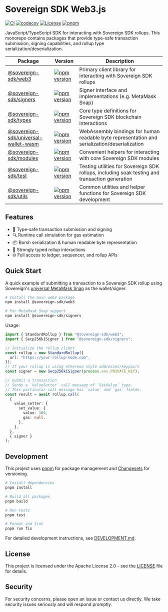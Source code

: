 # Sovereign SDK Web3.js

[![CI](https://github.com/Sovereign-Labs/sovereign-sdk-web3-js/actions/workflows/ci.yaml/badge.svg)](https://github.com/Sovereign-Labs/sovereign-sdk-web3-js/actions/workflows/ci.yaml)
[![codecov](https://codecov.io/gh/Sovereign-Labs/sovereign-sdk-web3-js/branch/master/graph/badge.svg?token=s8yNoGfFGE)](https://codecov.io/gh/Sovereign-Labs/sovereign-sdk-web3-js)
[![License](https://img.shields.io/badge/License-Apache%202.0-blue.svg)](LICENSE)
[![pnpm](https://img.shields.io/badge/maintained%20with-pnpm-cc00ff.svg)](https://pnpm.io/)

JavaScript/TypeScript SDK for interacting with Sovereign SDK rollups. This monorepo contains packages that provide type-safe transaction submission, signing capabilities, and rollup type serialization/deserialization.

| Package                                                                | Version                                                                                                                                                     | Description                                                                                    |
| ---------------------------------------------------------------------- | ----------------------------------------------------------------------------------------------------------------------------------------------------------- | ---------------------------------------------------------------------------------------------- |
| [@sovereign-sdk/web3](packages/web3)                                   | [![npm version](https://img.shields.io/npm/v/@sovereign-sdk/web3.svg)](https://www.npmjs.com/package/@sovereign-sdk/web3)                                   | Primary client library for interacting with Sovereign SDK rollups                              |
| [@sovereign-sdk/signers](packages/signers)                             | [![npm version](https://img.shields.io/npm/v/@sovereign-sdk/signers.svg)](https://www.npmjs.com/package/@sovereign-sdk/signers)                             | Signer interface and implementations (e.g. MetaMask Snap)                                      |
| [@sovereign-sdk/types](packages/types)                                 | [![npm version](https://img.shields.io/npm/v/@sovereign-sdk/types.svg)](https://www.npmjs.com/package/@sovereign-sdk/types)                                 | Core type definitions for Sovereign SDK blockchain interactions                                |
| [@sovereign-sdk/universal-wallet-wasm](packages/universal-wallet-wasm) | [![npm version](https://img.shields.io/npm/v/@sovereign-sdk/universal-wallet-wasm.svg)](https://www.npmjs.com/package/@sovereign-sdk/universal-wallet-wasm) | WebAssembly bindings for human readable byte representation and serialization/deserialization  |
| [@sovereign-sdk/modules](packages/modules)                             | [![npm version](https://img.shields.io/npm/v/@sovereign-sdk/modules.svg)](https://www.npmjs.com/package/@sovereign-sdk/modules)                             | Convenient helpers for interacting with core Sovereign SDK modules                             |
| [@sovereign-sdk/test](packages/test)                                   | [![npm version](https://img.shields.io/npm/v/@sovereign-sdk/test.svg)](https://www.npmjs.com/package/@sovereign-sdk/test)                                   | Testing utilities for Sovereign SDK rollups, including soak testing and transaction generation |
| [@sovereign-sdk/utils](packages/utils)                                 | [![npm version](https://img.shields.io/npm/v/@sovereign-sdk/utils.svg)](https://www.npmjs.com/package/@sovereign-sdk/utils)                                 | Common utilities and helper functions for Sovereign SDK development                            |

## Features

- 🔄 Type-safe transaction submission and signing
- 🔍 Runtime call simulation for gas estimation
- 📦 Borsh serialization & human readable byte representation
- 🎯 Strongly typed rollup interactions
- 🌐 Full access to ledger, sequencer, and rollup APIs

## Quick Start

A quick example of submitting a transaction to a Sovereign SDK rollup using Sovereign's [universal MetaMask Snap](https://github.com/Sovereign-Labs/sovereign-universal-snap) as the wallet/signer.

```bash
# Install the main web3 package
npm install @sovereign-sdk/web3

# For MetaMask Snap support
npm install @sovereign-sdk/signers
```

Usage:

```typescript
import { StandardRollup } from "@sovereign-sdk/web3";
import { Secp256k1Signer } from "@sovereign-sdk/signers";

// Initialize the rollup client
const rollup = new StandardRollup({
  url: "https://your-rollup-node.com",
});
// If your rollup is using ethereum style addresses/keypairs
const signer = new Secp256k1Signer(process.env.PRIVATE_KEY);

// Submit a transaction
// Sends a `ValueSetter` call message of `SetValue` type.
// This particular call message has `value` and `gas` fields.
const result = await rollup.call(
  {
    value_setter: {
      set_value: {
        value: 100,
        gas: null,
      },
    },
  },
  { signer }
);
```

## Development

This project uses [pnpm](https://pnpm.io/) for package management and [Changesets](https://github.com/changesets/changesets) for versioning.

```bash
# Install dependencies
pnpm install

# Build all packages
pnpm build

# Run tests
pnpm test

# Format and lint
pnpm run fix
```

For detailed development instructions, see [DEVELOPMENT.md](./DEVELOPMENT.md).

## License

This project is licensed under the Apache License 2.0 - see the [LICENSE](LICENSE) file for details.

## Security

For security concerns, please open an issue or contact us directly. We take security issues seriously and will respond promptly.
